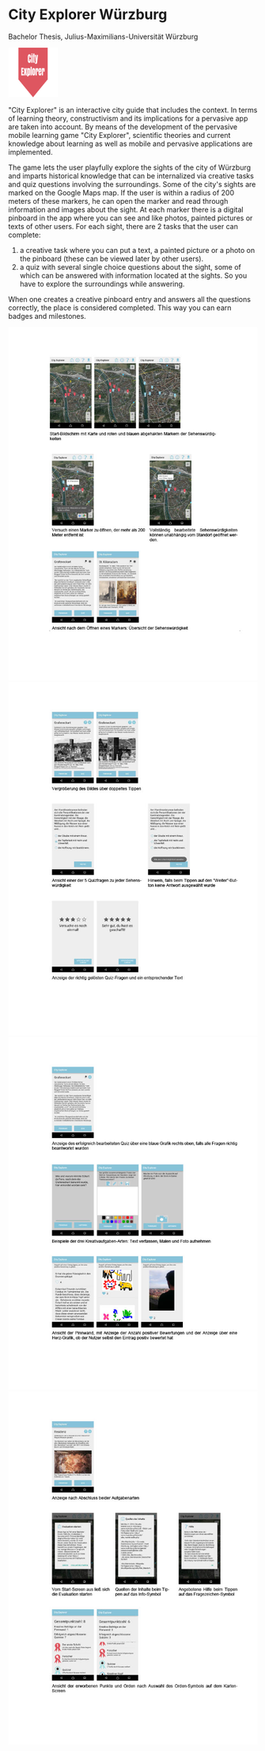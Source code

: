 # City Explorer Würzburg

Bachelor Thesis, Julius-Maximilians-Universität Würzburg

<img src="https://github.com/maidi29/CityExplorer/blob/master/City%20Explorer/app/src/main/res/drawable/logo.png?raw=true" width="100" height="100">

"City Explorer" is an interactive city guide that includes the context. In terms of learning theory, constructivism and its implications for a pervasive app are taken into account. By means of the development of the pervasive mobile learning game "City Explorer", scientific theories and current knowledge about learning as well as mobile and pervasive applications are implemented.

The game lets the user playfully explore the sights of the city of Würzburg and imparts historical knowledge that can be internalized via creative tasks and quiz questions involving the surroundings.
Some of the city's sights are marked on the Google Maps map. If the user is within a radius of 200 meters of these markers, he can open the marker and read through information and images about the sight. At each marker there is a digital pinboard in the app where you can see and like photos, painted pictures or texts of other users.
For each sight, there are 2 tasks that the user can complete:
1. a creative task where you can put a text, a painted picture or a photo on the pinboard (these can be viewed later by other users).
2. a quiz with several single choice questions about the sight, some of which can be answered with information located at the sights. So you have to explore the surroundings while answering.

When one creates a creative pinboard entry and answers all the questions correctly, the place is considered completed.
This way you can earn badges and milestones.

![Screens](https://github.com/maidi29/CityExplorer/blob/master/screens1.jpg?raw=true)
![Screens](https://github.com/maidi29/CityExplorer/blob/master/screens2.jpg?raw=true)
![Screens](https://github.com/maidi29/CityExplorer/blob/master/screens3.jpg?raw=true)
![Screens](https://github.com/maidi29/CityExplorer/blob/master/screens4.jpg?raw=true)

